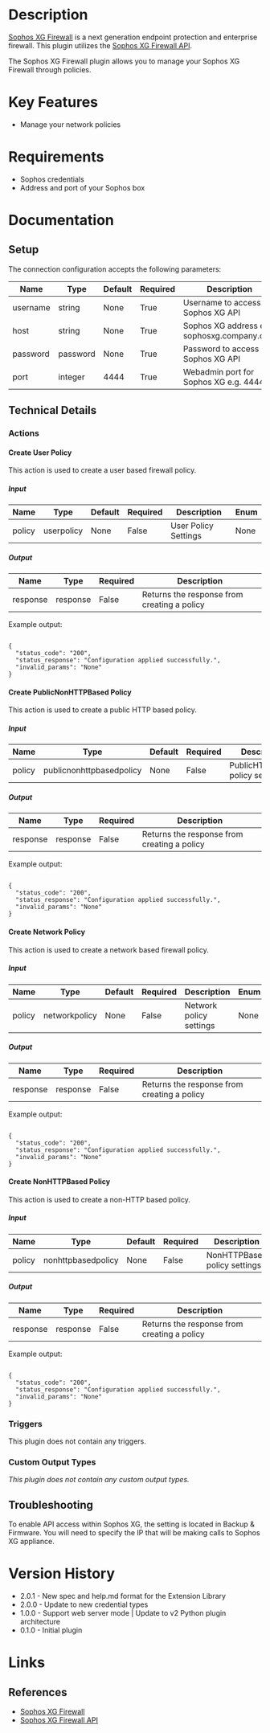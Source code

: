 # Description

[Sophos XG Firewall](https://www.sophos.com/en-us/products/next-gen-firewall.aspx) is a next generation endpoint protection and enterprise firewall.
This plugin utilizes the [Sophos XG Firewall API](https://www.sophos.com/en-us/support/documentation/sophos-xg-firewall.aspx).

The Sophos XG Firewall plugin allows you to manage your Sophos XG Firewall through policies.

# Key Features

* Manage your network policies

# Requirements

* Sophos credentials
* Address and port of your Sophos box

# Documentation

## Setup

The connection configuration accepts the following parameters:

|Name|Type|Default|Required|Description|Enum|
|----|----|-------|--------|-----------|----|
|username|string|None|True|Username to access Sophos XG API|None|
|host|string|None|True|Sophos XG address e.g sophosxg.company.com|None|
|password|password|None|True|Password to access Sophos XG API|None|
|port|integer|4444|True|Webadmin port for Sophos XG e.g. 4444|None|

## Technical Details

### Actions

#### Create User Policy

This action is used to create a user based firewall policy.

##### Input

|Name|Type|Default|Required|Description|Enum|
|----|----|-------|--------|-----------|----|
|policy|userpolicy|None|False|User Policy Settings|None|

##### Output

|Name|Type|Required|Description|
|----|----|--------|-----------|
|response|response|False|Returns the response from creating a policy|

Example output:

```

{
  "status_code": "200",
  "status_response": "Configuration applied successfully.",
  "invalid_params": "None"
}

```

#### Create PublicNonHTTPBased Policy

This action is used to create a public HTTP based policy.

##### Input

|Name|Type|Default|Required|Description|Enum|
|----|----|-------|--------|-----------|----|
|policy|publicnonhttpbasedpolicy|None|False|PublicHTTPBased policy settings|None|

##### Output

|Name|Type|Required|Description|
|----|----|--------|-----------|
|response|response|False|Returns the response from creating a policy|

Example output:

```

{
  "status_code": "200",
  "status_response": "Configuration applied successfully.",
  "invalid_params": "None"
}

```

#### Create Network Policy

This action is used to create a network based firewall policy.

##### Input

|Name|Type|Default|Required|Description|Enum|
|----|----|-------|--------|-----------|----|
|policy|networkpolicy|None|False|Network policy settings|None|

##### Output

|Name|Type|Required|Description|
|----|----|--------|-----------|
|response|response|False|Returns the response from creating a policy|

Example output:

```

{
  "status_code": "200",
  "status_response": "Configuration applied successfully.",
  "invalid_params": "None"
}

```

#### Create NonHTTPBased Policy

This action is used to create a non-HTTP based policy.

##### Input

|Name|Type|Default|Required|Description|Enum|
|----|----|-------|--------|-----------|----|
|policy|nonhttpbasedpolicy|None|False|NonHTTPBased policy settings|None|

##### Output

|Name|Type|Required|Description|
|----|----|--------|-----------|
|response|response|False|Returns the response from creating a policy|

Example output:

```

{
  "status_code": "200",
  "status_response": "Configuration applied successfully.",
  "invalid_params": "None"
}

```

### Triggers

This plugin does not contain any triggers.

### Custom Output Types

_This plugin does not contain any custom output types._

## Troubleshooting

To enable API access within Sophos XG, the setting is located in Backup & Firmware. You will need to specify the IP that will be making calls to Sophos XG appliance.

# Version History

* 2.0.1 - New spec and help.md format for the Extension Library
* 2.0.0 - Update to new credential types
* 1.0.0 - Support web server mode | Update to v2 Python plugin architecture
* 0.1.0 - Initial plugin

# Links

## References

* [Sophos XG Firewall](https://www.sophos.com/en-us/products/next-gen-firewall.aspx)
* [Sophos XG Firewall API](https://www.sophos.com/en-us/support/documentation/sophos-xg-firewall.aspx)

